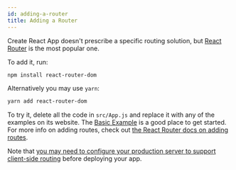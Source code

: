 ```yaml
---
id: adding-a-router
title: Adding a Router
---
```


Create React App doesn't prescribe a specific routing solution, but [React Router](https://reactrouter.com/) is the most popular one.

To add it, run:

```sh
npm install react-router-dom
```

Alternatively you may use `yarn`:

```sh
yarn add react-router-dom
```

To try it, delete all the code in `src/App.js` and replace it with any of the examples on its website. The [Basic Example](https://github.com/remix-run/react-router/tree/dev/examples/basic) is a good place to get started. For more info on adding routes, check out [the React Router docs on adding routes](https://reactrouter.com/docs/getting-started/tutorial#add-some-routes).

Note that [you may need to configure your production server to support client-side routing](deployment.md#serving-apps-with-client-side-routing) before deploying your app.
